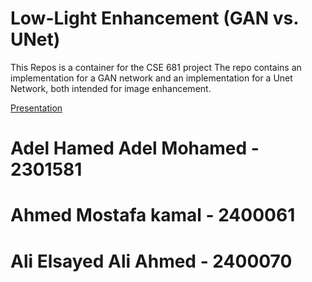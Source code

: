 # Low-Light Enhancement (GAN vs. UNet)

This Repos is a container for the CSE 681 project
The repo contains an implementation for a GAN network and an implementation for a Unet Network, both intended for image enhancement.

[Presentation](https://www.youtube.com/watch?v=5bpzpRc16xM)

# Adel Hamed Adel Mohamed - 2301581

# Ahmed Mostafa kamal - 2400061

# Ali Elsayed Ali Ahmed - 2400070

